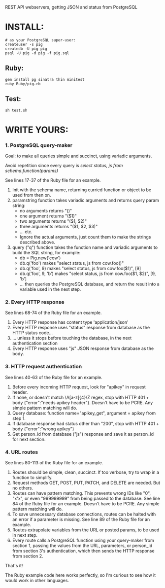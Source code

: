 REST API webservers, getting JSON and status from PostgreSQL

# INSTALL:

```
# as your PostgreSQL super-user:
createuser -s pig
createdb -U pig pig
psql -U pig -d pig -f pig.sql
```

## Ruby:

```
gem install pg sinatra thin minitest
ruby Ruby/pig.rb
```

## Test:

```
sh test.sh
```

# WRITE YOURS:

### 1. PostgreSQL query-maker

Goal: to make all queries simple and succinct, using variadic arguments.

Avoid repetition since every query is *select status, js from schema.function(params)*

See lines 17-37 of the Ruby file for an example.

1. Init with the schema name, returning curried function or object to be used from then on.
2. paramstring function takes variadic arguments and returns query param string:
	* no arguments returns "()"
	* one argument returns "($1)"
	* two arguments returns "($1, $2)"
	* three arguments returns "($1, $2, $3)"
	* … etc.
	* Ignore the actual arguments, just count them to make the strings described above.
3. query ("q") function takes the function name and variadic arguments to build the SQL string, for example:
	* db = Pig.new('cow')
	* db.q('foo') makes "select status, js from cow.foo()"
	* db.q('foo', 9) makes "select status, js from cow.foo($1)", [9]
	* db.q('foo', 9, 'b') makes "select status, js from cow.foo($1, $2)", [9, 'b']
	* … then queries the PostgreSQL database, and return the result into a variable used in the next step.

### 2. Every HTTP response

See lines 68-74 of the Ruby file for an example.

1. Every HTTP response has content type 'application/json'
2. Every HTTP response uses "status" response from database as the HTTP status code…
3. … unless it stops before touching the database, in the next authentication section
4. Every HTTP response uses "js" JSON response from database as the body.

### 3. HTTP request authentication

See lines 40-63 of the Ruby file for an example.

1. Before every incoming HTTP request, look for "apikey" in request header.
2. If none, or doesn't match \A[a-z]{4}\Z regex, stop with HTTP 401 + body {"error":"needs apikey header"}. Doesn't have to be PCRE. Any simple pattern matching will do.
3. Query database: function name="apikey\_get", argument = apikey from step 1.
4. If database response had status other than "200", stop with HTTP 401 + body {"error":"wrong apikey"}
5. Get person\_id from database ("js") response and save it as person\_id for next section.

### 4. URL routes

See lines 80-113 of the Ruby file for an example.

1. Routes should be simple, clean, succinct.  If too verbose, try to wrap in a function to simplify.
2. Request methods GET, POST, PUT, PATCH, and DELETE are needed. But no others.
3. Routes can have pattern matching. This prevents wrong IDs like "0", "x'x", or even "999999999" from being passed to the database.  See line 84 of the Ruby file for an example. Doesn't have to be PCRE. Any simple pattern matching will do.
4. To save unnecessary database connections, routes can be halted with an error if a parameter is missing.  See line 89 of the Ruby file for an example.
5. Routes extrapolate variables from the URL or posted params, to be used in next step.
6. Every route calls a PostgreSQL function using your query-maker from section 1, passing the values from the URL, parameters, or person\_id from section 3's authentication, which then sends the HTTP response from section 2.

That's it!

The Ruby example code here works perfectly, so I'm curious to see how it would work in other languages. 

